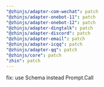 ```yaml
---
"@zhinjs/adapter-com-wechat": patch
"@zhinjs/adapter-onebot-11": patch
"@zhinjs/adapter-onebot-12": patch
"@zhinjs/adapter-dingtalk": patch
"@zhinjs/adapter-discord": patch
"@zhinjs/adapter-email": patch
"@zhinjs/adapter-icqq": patch
"@zhinjs/adapter-qq": patch
"@zhinjs/core": patch
"zhin": patch
---
```


fix: use Schema instead Prompt.Call
